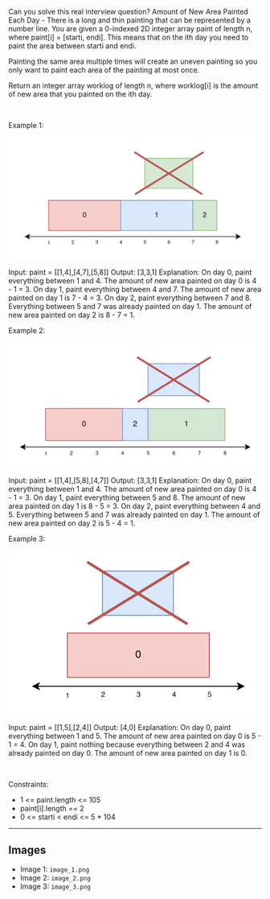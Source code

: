 Can you solve this real interview question? Amount of New Area Painted Each Day - There is a long and thin painting that can be represented by a number line. You are given a 0-indexed 2D integer array paint of length n, where paint[i] = [starti, endi]. This means that on the ith day you need to paint the area between starti and endi.

Painting the same area multiple times will create an uneven painting so you only want to paint each area of the painting at most once.

Return an integer array worklog of length n, where worklog[i] is the amount of new area that you painted on the ith day.

 

Example 1:

![Example 1](./image_1.png)


Input: paint = [[1,4],[4,7],[5,8]]
Output: [3,3,1]
Explanation:
On day 0, paint everything between 1 and 4.
The amount of new area painted on day 0 is 4 - 1 = 3.
On day 1, paint everything between 4 and 7.
The amount of new area painted on day 1 is 7 - 4 = 3.
On day 2, paint everything between 7 and 8.
Everything between 5 and 7 was already painted on day 1.
The amount of new area painted on day 2 is 8 - 7 = 1. 


Example 2:

![Example 2](./image_2.png)


Input: paint = [[1,4],[5,8],[4,7]]
Output: [3,3,1]
Explanation:
On day 0, paint everything between 1 and 4.
The amount of new area painted on day 0 is 4 - 1 = 3.
On day 1, paint everything between 5 and 8.
The amount of new area painted on day 1 is 8 - 5 = 3.
On day 2, paint everything between 4 and 5.
Everything between 5 and 7 was already painted on day 1.
The amount of new area painted on day 2 is 5 - 4 = 1. 


Example 3:

![Example 3](./image_3.png)


Input: paint = [[1,5],[2,4]]
Output: [4,0]
Explanation:
On day 0, paint everything between 1 and 5.
The amount of new area painted on day 0 is 5 - 1 = 4.
On day 1, paint nothing because everything between 2 and 4 was already painted on day 0.
The amount of new area painted on day 1 is 0.


 

Constraints:

 * 1 <= paint.length <= 105
 * paint[i].length == 2
 * 0 <= starti < endi <= 5 * 104

---

## Images

- Image 1: `image_1.png`
- Image 2: `image_2.png`
- Image 3: `image_3.png`
